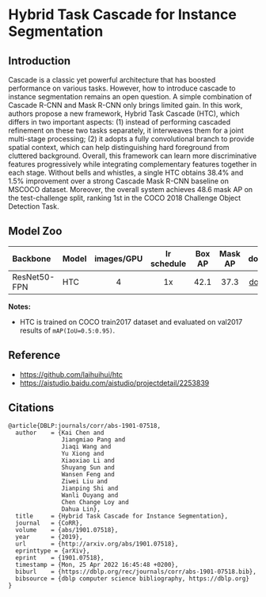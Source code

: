 # Hybrid Task Cascade for Instance Segmentation



## Introduction

Cascade is a classic yet powerful architecture that has boosted performance on various tasks. However, how to introduce cascade to instance segmentation remains an open question. A simple combination of Cascade R-CNN and Mask R-CNN only brings limited gain. In this work, authors propose a new framework, Hybrid Task Cascade (HTC), which differs in two important aspects: (1) instead of performing cascaded refinement on these two tasks separately, it interweaves them for a joint multi-stage processing; (2) it adopts a fully convolutional branch to provide spatial context, which can help distinguishing hard foreground from cluttered background. Overall, this framework can learn more discriminative features progressively while integrating complementary features together in each stage. Without bells and whistles, a single HTC obtains 38.4% and 1.5% improvement over a strong Cascade Mask R-CNN baseline on MSCOCO dataset. Moreover, the overall system achieves 48.6 mask AP on the test-challenge split, ranking 1st in the COCO 2018 Challenge Object Detection Task.

## Model Zoo

| Backbone        | Model      | images/GPU | lr schedule |Box AP |Mask AP  |                           download                          | config |
| :-------------- | :------------- | :-----: | :-----: | :------------: | :-----: | :-----------------------------------------------------: | :-----: |
| ResNet50-FPN    | HTC           |    4    |   1x      |     42.1     |  37.3  | [download](https://bj.bcebos.com/v1/paddledet/models/htc_r50_fpn_1x_coco.pdparams) | [config](htc_r50_fpn_1x_coco.yml) |


**Notes:**

- HTC is trained on COCO train2017 dataset and evaluated on val2017 results of `mAP(IoU=0.5:0.95)`.


## Reference
- https://github.com/laihuihui/htc
- https://aistudio.baidu.com/aistudio/projectdetail/2253839

## Citations
```
@article{DBLP:journals/corr/abs-1901-07518,
  author    = {Kai Chen and
               Jiangmiao Pang and
               Jiaqi Wang and
               Yu Xiong and
               Xiaoxiao Li and
               Shuyang Sun and
               Wansen Feng and
               Ziwei Liu and
               Jianping Shi and
               Wanli Ouyang and
               Chen Change Loy and
               Dahua Lin},
  title     = {Hybrid Task Cascade for Instance Segmentation},
  journal   = {CoRR},
  volume    = {abs/1901.07518},
  year      = {2019},
  url       = {http://arxiv.org/abs/1901.07518},
  eprinttype = {arXiv},
  eprint    = {1901.07518},
  timestamp = {Mon, 25 Apr 2022 16:45:48 +0200},
  biburl    = {https://dblp.org/rec/journals/corr/abs-1901-07518.bib},
  bibsource = {dblp computer science bibliography, https://dblp.org}
}
```
